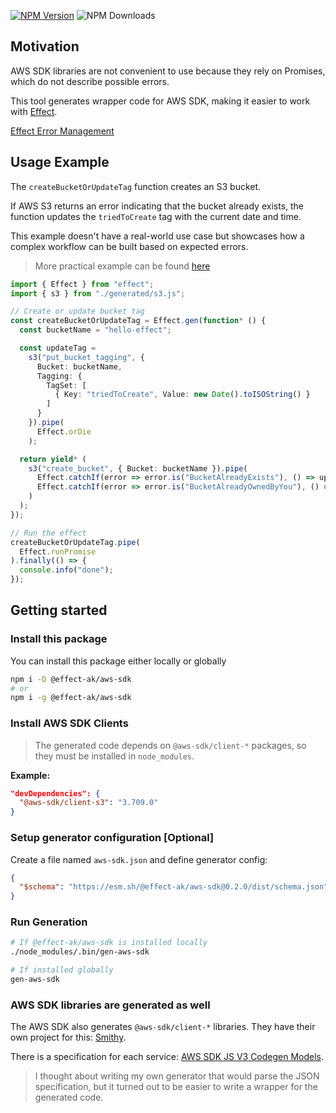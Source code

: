 [![NPM Version](https://img.shields.io/npm/v/%40effect-ak%2Faws-sdk)](https://www.npmjs.com/package/@effect-ak/aws-sdk)
![NPM Downloads](https://img.shields.io/npm/dw/%40effect-ak%2Faws-sdk)

## Motivation

AWS SDK libraries are not convenient to use because they rely on Promises, which do not describe possible errors.

This tool generates wrapper code for AWS SDK, making it easier to work with [Effect](https://effect.website).

[Effect Error Management](https://effect.website/docs/error-management/expected-errors/)

## Usage Example

The `createBucketOrUpdateTag` function creates an S3 bucket.

If AWS S3 returns an error indicating that the bucket already exists, the function updates the `triedToCreate` tag with the current date and time.

This example doesn't have a real-world use case but showcases how a complex workflow can be built based on expected errors.

> More practical example can be found [here](https://github.com/kondaurovDev/effect-tg-bot/tree/main/scripts/deploy)

```typescript
import { Effect } from "effect";
import { s3 } from "./generated/s3.js";

// Create or update bucket tag
const createBucketOrUpdateTag = Effect.gen(function* () {
  const bucketName = "hello-effect";

  const updateTag = 
    s3("put_bucket_tagging", { 
      Bucket: bucketName,
      Tagging: {
        TagSet: [
          { Key: "triedToCreate", Value: new Date().toISOString() }
        ]
      }
    }).pipe(
      Effect.orDie
    );

  return yield* (
    s3("create_bucket", { Bucket: bucketName }).pipe(
      Effect.catchIf(error => error.is("BucketAlreadyExists"), () => updateTag),
      Effect.catchIf(error => error.is("BucketAlreadyOwnedByYou"), () => updateTag)
    )
  );
});

// Run the effect
createBucketOrUpdateTag.pipe(
  Effect.runPromise
).finally(() => {
  console.info("done");
});
```

## Getting started

### Install this package

You can install this package either locally or globally
```bash
npm i -D @effect-ak/aws-sdk
# or
npm i -g @effect-ak/aws-sdk
```

### Install AWS SDK Clients

> The generated code depends on `@aws-sdk/client-*` packages, so they must be installed in `node_modules`.

**Example:**
```json
"devDependencies": {
  "@aws-sdk/client-s3": "3.709.0"
}
```

### Setup generator configuration [Optional]

Create a file named `aws-sdk.json` and define generator config:

```json
{
  "$schema": "https://esm.sh/@effect-ak/aws-sdk@0.2.0/dist/schema.json"
}
```

### Run Generation

```bash
# If @effect-ak/aws-sdk is installed locally
./node_modules/.bin/gen-aws-sdk

# If installed globally
gen-aws-sdk
```

### AWS SDK libraries are generated as well

The AWS SDK also generates `@aws-sdk/client-*` libraries. They have their own project for this: [Smithy](https://smithy.io/2.0/index.html).

There is a specification for each service: [AWS SDK JS V3 Codegen Models](https://github.com/aws/aws-sdk-js-v3/tree/main/codegen/sdk-codegen/aws-models).

> I thought about writing my own generator that would parse the JSON specification, but it turned out to be easier to write a wrapper for the generated code.
